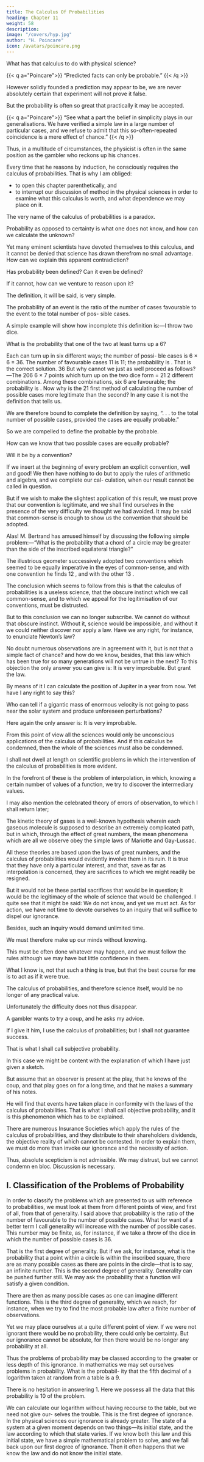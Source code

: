 ```yaml
---
title: The Calculus Of Probabilities
heading: Chapter 11
weight: 58
description:  
image: "/covers/hyp.jpg"
author: "H. Poincare"
icon: /avatars/poincare.png
---
```



What has that calculus to do with physical science? 

<!-- The questions I shall raise—without, however, giving them
a solution—are naturally raised by the philosopher who is examining the problems of physics. So far is this the
case, that in the two preceding chapters I have several times used the words “probability” and “chance.”  -->

{{< q a="Poincare">}}
“Predicted facts can only be probable.”
{{< /q >}}

However solidly founded a prediction may appear to be, we are never absolutely certain that experiment will not prove it false.

But the probability is often so great that practically it may be accepted.

{{< q a="Poincare">}}
“See what a part the belief in simplicity plays in our generalisations. We have verified a simple law in a large number of particular cases, and we refuse to admit that this so-often-repeated coincidence is a mere effect of chance.” 
{{< /q >}}

Thus, in a multitude of circumstances, the physicist is often in the same position as the gambler who reckons up his chances. 

Every time that he reasons by induction, he consciously requires the calculus of probabilities. That is why I am obliged:
- to open this chapter parenthetically, and
- to interrupt our discussion of method in the physical sciences in order to examine what this calculus is worth, and what dependence we may place on it. 

The very name of the calculus of probabilities is a paradox. 

Probability as opposed to certainty is what one does not know, and how can we calculate the unknown? 

Yet many eminent scientists have devoted themselves to this calculus, and it cannot be denied that science has drawn therefrom no small advantage. How can we explain this apparent contradiction? 

Has probability been defined? Can it even be defined?


If it cannot, how can we venture to reason upon it?

The definition, it will be said, is very simple. 

The probability of an event is the ratio of the number of cases favourable to the event to the total number of pos-
sible cases. 

A simple example will show how incomplete this definition is:—I throw two dice. 

What is the probability that one of the two at least turns up a 6? 

Each can turn up in six different ways; the number of possi-
ble cases is 6 × 6 = 36. The number of favourable cases
11
is 11; the probability is . That is the correct solution.
36
But why cannot we just as well proceed as follows?—The 
206
6 × 7
points which turn up on the two dice form
= 21
2
different combinations. Among these combinations, six
6
are favourable; the probability is
. Now why is the
21
first method of calculating the number of possible cases
more legitimate than the second? In any case it is not the
definition that tells us. 

We are therefore bound to complete the definition by saying, “. . . to the total number of
possible cases, provided the cases are equally probable.”

So we are compelled to define the probable by the probable. 

How can we know that two possible cases are equally probable? 

Will it be by a convention? 

If we insert at the beginning of every problem an explicit convention, well and good! We then have nothing to do but to apply the
rules of arithmetic and algebra, and we complete our cal-
culation, when our result cannot be called in question.

But if we wish to make the slightest application of this result, we must prove that our convention is legitimate,
and we shall find ourselves in the presence of the very difficulty we thought we had avoided. It may be said that
common-sense is enough to show us the convention that should be adopted. 

Alas! M. Bertrand has amused himself by discussing the following simple problem:—“What is the probability that a chord of a circle may be greater than the side of the inscribed equilateral triangle?”

The illustrious geometer successively adopted two conventions which seemed to be equally imperative in the eyes of
common-sense, and with one convention he finds 12 , and with the other 13 . 

The conclusion which seems to follow from this is that the calculus of probabilities is a useless science, that the obscure instinct which we call common-sense, and to which we appeal for the legitimisation of
our conventions, must be distrusted. 

But to this conclusion we can no longer subscribe. We cannot do without that obscure instinct. Without it, science would be impossible, and without it we could neither discover nor apply a law. Have we any right, for instance, to enunciate Newton’s law? 

No doubt numerous observations are in agreement with it, but is not that a simple fact of chance? and how do we know, besides, that this law
which has been true for so many generations will not be untrue in the next? To this objection the only answer you
can give is: It is very improbable. But grant the law. 

By means of it I can calculate the position of Jupiter in a year from now. Yet have I any right to say this? 

Who can tell if a gigantic mass of enormous velocity is not going to pass near the solar system and produce unforeseen perturbations? 

Here again the only answer is: It is very improbable. 

From this point of view all the sciences would only be unconscious applications of the calculus of probabilities. And if this calculus be condemned, then the whole of the sciences must also be condemned. 

I shall not dwell at length on scientific problems in which the intervention of the calculus of probabilities is more evident.

In the forefront of these is the problem of interpolation, in which, knowing a certain number of values of a function, we try to discover the intermediary values. 

I may also mention the celebrated theory of errors of observation, to which I shall return later; 

The kinetic theory of gases is a well-known hypothesis wherein each gaseous molecule is supposed to describe an extremely complicated path,
but in which, through the effect of great numbers, the mean phenomena which are all we observe obey the simple laws of Mariotte and Gay-Lussac. 

All these theories are based upon the laws of great numbers, and the calculus of probabilities would evidently involve them in its ruin. It is true that they have only a particular interest, and that, save as far as interpolation is concerned, they are sacrifices to which we might readily be resigned. 

But it would not be these partial sacrifices that would be in question; it would be the legitimacy of the whole of science that would be challenged. I quite see that it might be said: We do not know, and yet we must act. As for action, we have not time to devote ourselves to an inquiry that will suffice to dispel our ignorance.

Besides, such an inquiry would demand unlimited time.

We must therefore make up our minds without knowing.

This must be often done whatever may happen, and we must follow the rules although we may have but little confidence in them. 

What I know is, not that such a thing is true, but that the best course for me is to act as
if it were true. 

The calculus of probabilities, and therefore science itself, would be no longer of any practical value.

Unfortunately the difficulty does not thus disappear.

A gambler wants to try a coup, and he asks my advice.

If I give it him, I use the calculus of probabilities; but I shall not guarantee success. 

That is what I shall call subjective probability. 

In this case we might be content with the explanation of which I have just given a sketch.

But assume that an observer is present at the play, that he knows of the coup, and that play goes on for a long time, and that he makes a summary of his notes.

He will find that events have taken place in conformity with the laws of the calculus of probabilities. That is what I shall call objective probability, and it is this phenomenon which has to be explained. 

There are numerous Insurance Societies which apply the rules of the calculus of probabilities, and they distribute to their shareholders dividends, the objective reality of which cannot be contested. In order to explain them, we must do more than invoke our ignorance and the necessity of action. 

Thus, absolute scepticism is not admissible. We may distrust, but we cannot condemn en bloc. Discussion is necessary.


## I. Classification of the Problems of Probability

In order to classify the problems which are presented to us
with reference to probabilities, we must look at them from different points of view, and first of all, from that
of generality. I said above that probability is the ratio of the number of favourable to the number of possible
cases. What for want of a better term I call generality will increase with the number of possible cases. This
number may be finite, as, for instance, if we take a throw of the dice in which the number of possible cases is 36.

That is the first degree of generality. But if we ask, for
instance, what is the probability that a point within a
circle is within the inscribed square, there are as many
possible cases as there are points in the circle—that is to
say, an infinite number. This is the second degree of generality. Generality can be pushed further still. We may ask the probability that a function will satisfy a given
condition. 

There are then as many possible cases as one can imagine different functions. This is the third degree
of generality, which we reach, for instance, when we try
to find the most probable law after a finite number of
observations. 

Yet we may place ourselves at a quite different point of view. If we were not ignorant there would
be no probability, there could only be certainty. But our
ignorance cannot be absolute, for then there would be
no longer any probability at all. 

Thus the problems of probability may be classed according to the greater or
less depth of this ignorance. In mathematics we may set
ourselves problems in probability. What is the probabil-
ity that the fifth decimal of a logarithm taken at random
from a table is a 9. 

There is no hesitation in answering 1. Here we possess all the data
that this probability is 10
of the problem. 

We can calculate our logarithm without having recourse to the table, but we need not give our-
selves the trouble. This is the first degree of ignorance.
In the physical sciences our ignorance is already greater.
The state of a system at a given moment depends on
two things—its initial state, and the law according to
which that state varies. If we know both this law and
this initial state, we have a simple mathematical problem to solve, and we fall back upon our first degree of
ignorance. Then it often happens that we know the law
and do not know the initial state. 

